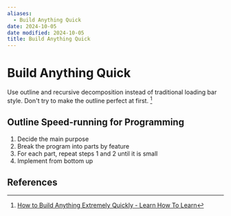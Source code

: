 ```yaml
---
aliases:
  - Build Anything Quick
date: 2024-10-05
date modified: 2024-10-05
title: Build Anything Quick
---
```


# Build Anything Quick

Use outline and recursive decomposition instead of traditional loading bar style. Don't try to make the outline perfect at first. [^1]

## Outline Speed-running for Programming

1. Decide the main purpose
1. Break the program into parts by feature
1. For each part, repeat steps 1 and 2 until it is small
1. Implement from bottom up

## References

[^1]: [How to Build Anything Extremely Quickly - Learn How To Learn](https://learnhowtolearn.org/how-to-build-extremely-quickly/)
